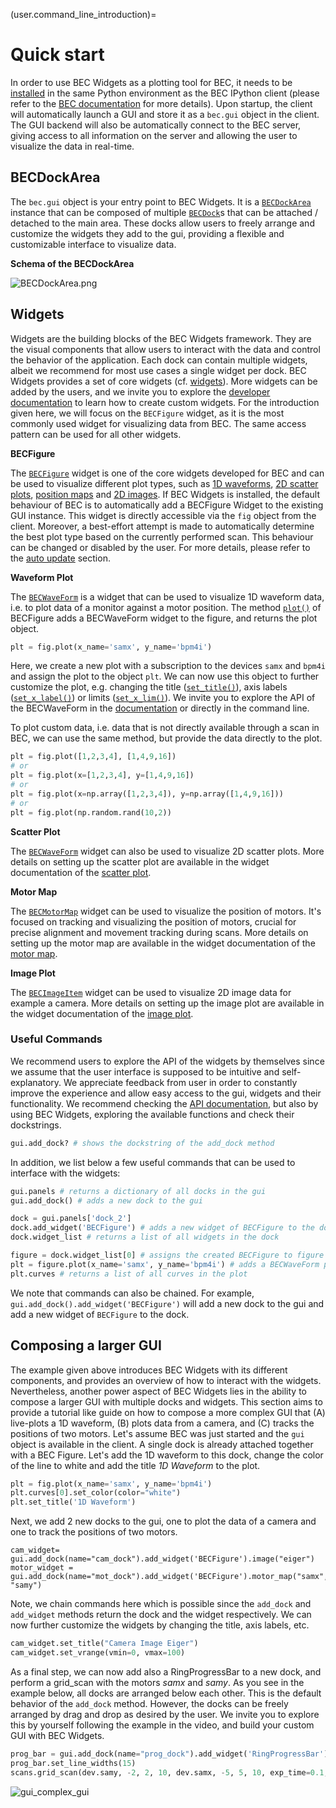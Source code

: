 (user.command_line_introduction)=
# Quick start
In order to use BEC Widgets as a plotting tool for BEC, it needs to be [installed](#user.installation) in the same Python environment as the BEC IPython client (please refer to the [BEC documentation](https://bec.readthedocs.io/en/latest/user/command_line_interface.html#start-up) for more details). Upon startup, the client will automatically launch a GUI and store it as a `bec.gui` object in the client. The GUI backend will also be automatically connect to the BEC server, giving access to all information on the server and allowing the user to visualize the data in real-time.

## BECDockArea
The `bec.gui` object is your entry point to BEC Widgets. It is a [`BECDockArea`](/api_reference/_autosummary/bec_widgets.cli.client.BECDockArea) instance that can be composed of multiple [`BECDock`](/api_reference/_autosummary/bec_widgets.cli.client.BECDock)s that can be attached / detached to the main area. These docks allow users to freely arrange and customize the widgets they add to the gui, providing a flexible and customizable interface to visualize data. 

**Schema of the BECDockArea**

![BECDockArea.png](BECDockArea.png)

## Widgets
Widgets are the building blocks of the BEC Widgets framework. They are the visual components that allow users to interact with the data and control the behavior of the application. Each dock can contain multiple widgets, albeit we recommend for most use cases a single widget per dock. BEC Widgets provides a set of core widgets (cf. [widgets](#user.widgets)). More widgets can be added by the users, and we invite you to explore the [developer documentation](developer.widgets) to learn how to create custom widgets.
For the introduction given here, we will focus on the `BECFigure` widget, as it is the most commonly used widget for visualizing data from BEC. The same access pattern can be used for all other widgets.

**BECFigure**

The [`BECFigure`](/api_reference/_autosummary/bec_widgets.cli.client.BECFigure) widget is one of the core widgets developed for BEC and can be used to visualize different plot types, such as [1D waveforms](user.widgets.waveform_1d), [2D scatter plots](user.widgets.scatter_2d), [position maps](user.widgets.motor_map) and [2D images](user.widgets.image_2d). 
If BEC Widgets is installed, the default behaviour of BEC is to automatically add a BECFigure Widget to the existing GUI instance. This widget is directly accessible via the `fig` object from the client. Moreover, a best-effort attempt is made to automatically determine the best plot type based on the currently performed scan. This behaviour can be changed or disabled by the user. For more details, please refer to the [auto update](user.auto_updates) section.

<!-- We also provide two methods [`plot()`](/api_reference/_autosummary/bec_widgets.cli.client.BECFigure.rst#bec_widgets.cli.client.BECFigure.plot), [`image()`](/api_reference/_autosummary/bec_widgets.cli.client.BECFigure.rst#bec_widgets.cli.client.BECFigure.image) and [`motor_map()`](/api_reference/_autosummary/bec_widgets.cli.client.BECFigure.rst#bec_widgets.cli.client.BECFigure.motor_map) as shortcuts to add a plot, image or motor map to the BECFigure. -->

**Waveform Plot** 

 The [`BECWaveForm`](/api_reference/_autosummary/bec_widgets.cli.client.BECWaveform) is a widget that can be used to visualize 1D waveform data, i.e. to plot data of a monitor against a motor position. The method [`plot()`](/api_reference/_autosummary/bec_widgets.cli.client.BECFigure.rst#bec_widgets.cli.client.BECFigure.plot) of BECFigure adds a BECWaveForm widget to the figure, and returns the plot object. 

```python
plt = fig.plot(x_name='samx', y_name='bpm4i')
```
Here, we create a new plot with a subscription to the devices `samx` and `bpm4i` and assign the plot to the object `plt`. We can now use this object to further customize the plot, e.g. changing the title ([`set_title()`](/api_reference/_autosummary/bec_widgets.cli.client.BECWaveform.rst#bec_widgets.cli.client.BECWaveform.set_title)), axis labels ([`set_x_label()`](/api_reference/_autosummary/bec_widgets.cli.client.BECWaveform.rst#bec_widgets.cli.client.BECWaveform.set_x_label)) or limits ([`set_x_lim()`](/api_reference/_autosummary/bec_widgets.cli.client.BECWaveform.rst#bec_widgets.cli.client.BECWaveform.set_x_lim)). We invite you to explore the API of the BECWaveForm in the [documentation](user.widgets.waveform_1d) or directly in the command line.

To plot custom data, i.e. data that is not directly available through a scan in BEC, we can use the same method, but provide the data directly to the plot. 

```python
plt = fig.plot([1,2,3,4], [1,4,9,16])
# or 
plt = fig.plot(x=[1,2,3,4], y=[1,4,9,16])
# or 
plt = fig.plot(x=np.array([1,2,3,4]), y=np.array([1,4,9,16]))
# or 
plt = fig.plot(np.random.rand(10,2))
```

**Scatter Plot**

The [`BECWaveForm`](/api_reference/_autosummary/bec_widgets.cli.client.BECWaveForm) widget can also be used to visualize 2D scatter plots. More details on setting up the scatter plot are available in the widget documentation of the [scatter plot](user.widgets.scatter_2d).

**Motor Map**

The [`BECMotorMap`](/api_reference/_autosummary/bec_widgets.cli.client.BECMotorMap) widget can be used to visualize the position of motors. It's focused on tracking and visualizing the position of motors, crucial for precise alignment and movement tracking during scans. More details on setting up the motor map are available in the widget documentation of the [motor map](user.widgets.motor_map).

**Image Plot**

The [`BECImageItem`](/api_reference/_autosummary/bec_widgets.cli.client.BECImageItem) widget can be used to visualize 2D image data for example a camera. More details on setting up the image plot are available in the widget documentation of the [image plot](user.widgets.image).

### Useful Commands
We recommend users to explore the API of the widgets by themselves since we assume that the user interface is supposed to be intuitive and self-explanatory. We appreciate feedback from user in order to constantly improve the experience and allow easy access to the gui, widgets and their functionality. We recommend checking the [API documentation](user.api_reference), but also by using BEC Widgets, exploring the available functions and check their dockstrings.
```python
gui.add_dock? # shows the dockstring of the add_dock method
```

In addition, we list below a few useful commands that can be used to interface with the widgets:

```python
gui.panels # returns a dictionary of all docks in the gui
gui.add_dock() # adds a new dock to the gui

dock = gui.panels['dock_2']
dock.add_widget('BECFigure') # adds a new widget of BECFigure to the dock
dock.widget_list # returns a list of all widgets in the dock

figure = dock.widget_list[0] # assigns the created BECFigure to figure
plt = figure.plot(x_name='samx', y_name='bpm4i') # adds a BECWaveForm plot to the figure
plt.curves # returns a list of all curves in the plot
```

We note that commands can also be chained. For example, `gui.add_dock().add_widget('BECFigure')` will add a new dock to the gui and add a new widget of `BECFigure` to the dock. 

## Composing a larger GUI
The example given above introduces BEC Widgets with its different components, and provides an overview of how to interact with the widgets. Nevertheless, another power aspect of BEC Widgets lies in the ability to compose a larger GUI with multiple docks and widgets. This section aims to provide a tutorial like guide on how to compose a more complex GUI that (A) live-plots a 1D waveform, (B) plots data from a camera, and (C) tracks the positions of two motors.
Let's assume BEC was just started and the `gui` object is available in the client. A single dock is already attached together with a BEC Figure. Let's add the 1D waveform to this dock, change the color of the line to white and add the title *1D Waveform* to the plot.

```python
plt = fig.plot(x_name='samx', y_name='bpm4i')
plt.curves[0].set_color(color="white")
plt.set_title('1D Waveform')
```

Next, we add 2 new docks to the gui, one to plot the data of a camera and one to track the positions of two motors. 
```ipython
cam_widget= gui.add_dock(name="cam_dock").add_widget('BECFigure').image("eiger")
motor_widget = gui.add_dock(name="mot_dock").add_widget('BECFigure').motor_map("samx", "samy")
```
Note, we chain commands here which is possible since the `add_dock` and `add_widget` methods return the dock and the widget respectively. We can now further customize the widgets by changing the title, axis labels, etc.

```python
cam_widget.set_title("Camera Image Eiger")
cam_widget.set_vrange(vmin=0, vmax=100)
```
As a final step, we can now add also a RingProgressBar to a new dock, and perform a grid_scan with the motors *samx* and *samy*.
As you see in the example below, all docks are arranged below each other. This is the default behavior of the `add_dock` method. However, the docks can be freely arranged by drag and drop as desired by the user. We invite you to explore this by yourself following the example in the video, and build your custom GUI with BEC Widgets.

```python
prog_bar = gui.add_dock(name="prog_dock").add_widget('RingProgressBar')
prog_bar.set_line_widths(15)
scans.grid_scan(dev.samy, -2, 2, 10, dev.samx, -5, 5, 10, exp_time=0.1, relative=False)
```

![gui_complex_gui](./gui_complex_gui.gif)

